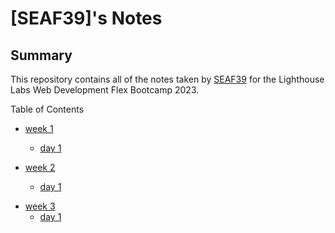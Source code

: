 # [SEAF39]'s Notes

## Summary 

This repository contains all of the notes taken by [SEAF39](https://github.com/SEAF39) for the Lighthouse Labs Web Development Flex Bootcamp 2023.

Table of Contents

* [week 1](/week_1)
  * [day 1](/week_1/day_1)
  
* [week 2](/week_2)
  * [day 1][def]

[def]: /week_2/day_1

* [week 3](/week_3)
  * [day 1][def]

[def]: /week_3/day_1


